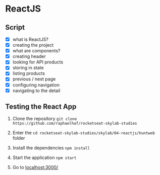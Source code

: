 
# ReactJS

## Script

- [x] what is ReactJS?
- [x] creating the project
- [x] what are components?
- [x] creating header
- [x] looking for API products
- [x] storing in state
- [x] listing products
- [x] previous / next page
- [x] configuring navigation
- [x] navigating to the detail

## Testing the React App

1. Clone the repository `git clone https://github.com/raphaelhaf/rocketseat-skylab-studies`

1. Enter the `cd rocketseat-skylab-studies/skylab/04-reactjs/huntweb` folder

1. Install the dependencies `npm install`

1. Start the application `npm start`

1. Go to [localhost:3000/](http://localhost:3000/)